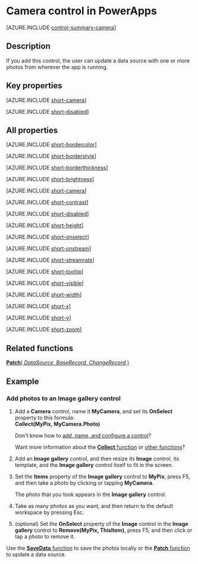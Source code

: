 <properties
    pageTitle="Camera control: reference | Microsoft PowerApps"
    description="Information, including properties and examples, about the Camera control"
    services=""
    suite="powerapps"
    documentationCenter="na"
    authors="aftowen"
    manager="erikre"
    editor=""
    tags=""/>

<tags
   ms.service="powerapps"
   ms.devlang="na"
   ms.topic="article"
   ms.tgt_pltfrm="na"
   ms.workload="na"
   ms.date="03/10/2016"
   ms.author="anneta"/>

# Camera control in PowerApps #
[AZURE.INCLUDE [control-summary-camera](../../includes/control-summary-camera.md)]

## Description ##
If you add this control, the user can update a data source with one or more photos from wherever the app is running.

## Key properties ##

[AZURE.INCLUDE [short-camera](../../includes/short-camera.md)]

[AZURE.INCLUDE [short-disabled](../../includes/short-disabled.md)]

## All properties ##

[AZURE.INCLUDE [short-bordercolor](../../includes/short-bordercolor.md)]

[AZURE.INCLUDE [short-borderstyle](../../includes/short-borderstyle.md)]

[AZURE.INCLUDE [short-borderthickness](../../includes/short-borderthickness.md)]

[AZURE.INCLUDE [short-brightness](../../includes/short-brightness.md)]

[AZURE.INCLUDE [short-camera](../../includes/short-camera.md)]

[AZURE.INCLUDE [short-contrast](../../includes/short-contrast.md)]

[AZURE.INCLUDE [short-disabled](../../includes/short-disabled.md)]

[AZURE.INCLUDE [short-height](../../includes/short-height.md)]

[AZURE.INCLUDE [short-onselect](../../includes/short-onselect.md)]

[AZURE.INCLUDE [short-onstream](../../includes/short-onstream.md)]

[AZURE.INCLUDE [short-streamrate](../../includes/short-streamrate.md)]

[AZURE.INCLUDE [short-tooltip](../../includes/short-tooltip.md)]

[AZURE.INCLUDE [short-visible](../../includes/short-visible.md)]

[AZURE.INCLUDE [short-width](../../includes/short-width.md)]

[AZURE.INCLUDE [short-x](../../includes/short-x.md)]

[AZURE.INCLUDE [short-y](../../includes/short-y.md)]

[AZURE.INCLUDE [short-zoom](../../includes/short-zoom.md)]

## Related functions ##

[**Patch**( *DataSource*, *BaseRecord*, *ChangeRecord* )](function-patch.md)

## Example ##
### Add photos to an Image gallery control ###
1. Add a **Camera** control, name it **MyCamera**, and set its **OnSelect** property to this formula:<br>
**Collect(MyPix, MyCamera.Photo)**

	Don't know how to [add, name, and configure a control](add-configure-controls.md)?

	Want more information about the [**Collect** function](function-clear-collect-clearcollect.md) or [other functions](formula-reference.md)?

1. Add an **Image gallery** control, and then resize its **Image** control, its template, and the **Image gallery** control itself to fit in the screen.

1. Set the **Items** property of the **Image gallery** control to **MyPix**, press F5, and then take a photo by clicking or tapping **MyCamera**.

	The photo that you took appears in the **Image gallery** control.

1. Take as many photos as you want, and then return to the default workspace by pressing Esc.

1. (optional) Set the **OnSelect** property of the **Image** control in the **Image gallery** control to **Remove(MyPix, ThisItem)**, press F5, and then click or tap a photo to remove it.

Use the [**SaveData** function](function-savedata-loaddata.md) to save the photos locally or the [**Patch** function](function-patch.md) to update a data source.
